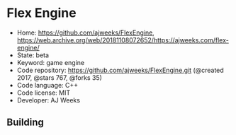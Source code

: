 # Flex Engine

- Home: https://github.com/ajweeks/FlexEngine, https://web.archive.org/web/20181108072652/https://ajweeks.com/flex-engine/
- State: beta
- Keyword: game engine
- Code repository: https://github.com/ajweeks/FlexEngine.git (@created 2017, @stars 767, @forks 35)
- Code language: C++
- Code license: MIT
- Developer: AJ Weeks

## Building
